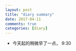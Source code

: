 ```yaml
---
layout: post
title: "diary summary"
date: 2017-04-11
comments: true
categories: [diary]
---
```


* 今天起的稍微早了一点， 9:30

